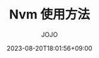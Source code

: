 ---
title: "Nvm 使用方法"
date: 2023-08-20T18:01:56+09:00
author: ["JOJO"]
hidemeta: false
draft: false
UseHugoToc: true
showToc: true
TocOpen: true
showbreadcrumbs: true
comments: true
canonicalURL: "https://zhangpeng-system.github.io/blog/"
searchHidden: true
hideSummary: false
disableHLJS: false
disableShare: false
ShowReadingTime: true
ShowPostNavLinks: true
ShowWordCount: true
ShowRssButtonInSectionTermList: true
# ＝＝＝＝＝＝＝＝＝＝＝＝＝＝＝＝＝＝🔽編集必要🔽＝＝＝＝＝＝＝＝＝＝＝＝＝＝＝＝＝＝
tags: ["Web", "nvm"]
description: "「追いかけ続ける勇気さえあれば、夢は必ず叶います」"
weight:
cover:
    image: "posts/technology/nvm 使用方法/nvm 使用方法.001.png"
    alt: ""
    caption: ""
    relative: false # when using page bundles set this to true
    hidden: false # only hide on current single page
# ＝＝＝＝＝＝＝＝＝＝＝＝＝＝＝＝＝＝🔼編集必要🔼＝＝＝＝＝＝＝＝＝＝＝＝＝＝＝＝＝＝
---